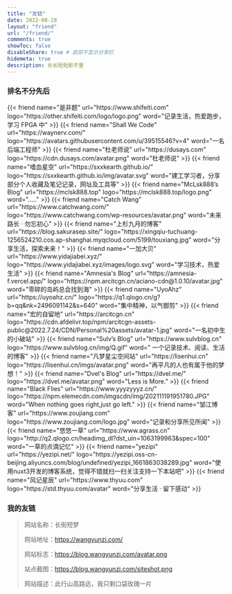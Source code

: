 ```yaml
---
title: "友链"
date: 2022-08-28
layout: "friend"
url: "/friend/"
comments: true
showToc: false
disableShare: true # 底部不显示分享栏
hidemeta: true
description: 长长短短影子里
---
```

### 排名不分先后
<div class="flink" id="article-container">
<div class="friend-list-div" >
{{< friend name="是非题" url="https://www.shifeiti.com" logo="https://other.shifeiti.com/logo/logo.png" word="记录生活，热爱跑步，学习 FPGA 中" >}}
{{< friend name="Shall We Code" url="https://waynerv.com/" logo="https://avatars.githubusercontent.com/u/39515546?v=4" word="一名后端工程师" >}}
{{< friend name="杜老师说" url="https://dusays.com" logo="https://cdn.dusays.com/avatar.png" word="杜老师说" >}}
{{< friend name="嗜血星空" url="https://sxxkearth.github.io/" logo="https://sxxkearth.github.io/img/avatar.svg" word="建工学习者，分享部分个人收藏及笔记记录，网址及工具等" >}}
{{< friend name="McLsk888’s Blog" url="https://mclsk888.top" logo="https://mclsk888.top/logo.png" word="....." >}}
{{< friend name="Catch Wang" url="https://www.catchwang.com/" logo="https://www.catchwang.com/wp-resources/avatar.png" word="未来路长 · 勿忘初心" >}}
<!-- {{< friend name="配菜师" url="https://mingshen.xyz/" logo="https://clevermingblog.oss-cn-nanjing.aliyuncs.com/imgs/head_logo.jpg" word="In a Daze? NO!Become Sober!" >}} -->
{{< friend name="上杉九月的博客" url="https://blog.sakurasep.site/" logo="https://xingqiu-tuchuang-1256524210.cos.ap-shanghai.myqcloud.com/5199/touxiang.jpg" word="分享生活，探索未来！" >}}
{{< friend name="一加大贝" url="https://www.yidajiabei.xyz/" logo="https://www.yidajiabei.xyz/images/logo.svg" word="学习技术，热爱生活" >}}
{{< friend name="Amnesia's Blog" url="https://amnesia-f.vercel.app/" logo="https://npm.arcitcgn.cn/aciano-cdn@1.0.10/avatar.jpg" word="零碎的岛屿总会找到海" >}}
{{< friend name="UyoAhz" url="https://uyoahz.cn/" logo="https://q1.qlogo.cn/g?b=qq&nk=2496091142&s=640" word="集中精神，以气御剪" >}}
{{< friend name="宏的自留地" url="https://arcitcgn.cn" logo="https://cdn.afdelivr.top/npm/arcitcgn-assets-public@2022.7.24/CDN/Personal%20assets/avatar-1.jpg" word="一名初中生的小破站" >}}
{{< friend name="Sulv’s Blog" url="https://www.sulvblog.cn" logo="https://www.sulvblog.cn/img/Q.gif" word="	一个记录技术、阅读、生活的博客" >}}
{{< friend name="凡梦星尘空间站" url="https://lisenhui.cn" logo="https://lisenhui.cn/imgs/avatar.png" word="再平凡的人也有属于他的梦想！" >}}
{{< friend name="Dvel's Blog" url="https://dvel.me/" logo="https://dvel.me/avatar.png" word="Less is More." >}}
{{< friend name="Black Flies" url="https://www.yyyzyyyz.cn/" logo="https://npm.elemecdn.com/imgscdn/img/202111191951780.JPG" word="When nothing goes right,just go left." >}}
{{< friend name="邹江博客" url="https://www.zoujiang.com" logo="https://www.zoujiang.com/logo.jpg" word="记录和分享所见所闻" >}}
{{< friend name="悠悠一草" url="https://www.agrass.cn" logo="http://q2.qlogo.cn/headimg_dl?dst_uin=1063199963&spec=100" word="一草的点滴记忆" >}}
{{< friend name="yezipi" url="https://yezipi.net/" logo="https://yezipi.oss-cn-beijing.aliyuncs.com/blog/undefined/yezipi_1661863038289.jpg" word="使用nuxt3开发的博客系统，觉得不错就扫一扫关注支持一下本站吧" >}}
{{< friend name="风记星辰" url="https://www.thyuu.com" logo="https://std.thyuu.com/avatar" word="分享生活 · 留下感动" >}}
</div>
</div>

<h3>我的友链</h3>

> 网站名称：长街短梦
>
> 网站地址：https://wangyunzi.com/
>
> 网站标志：https://blog.wangyunzi.com/avatar.png
>
> 站点截图：https://blog.wangyunzi.com/siteshot.png
> 
> 网站描述：此行山高路远，我只剩口袋玫瑰一片


